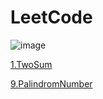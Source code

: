 # LeetCode


![image](C:\Users\white\Desktop\fire.jpg)

[1.TwoSum](https://github.com/whiteibescu/LeetCode/blob/main/_1_TwoSum_CSharp_Dictionary/Program.cs)

[9.PalindromNumber](https://github.com/whiteibescu/LeetCode/blob/main/_9_PalindromNumber_CSharp/Program.cs)

